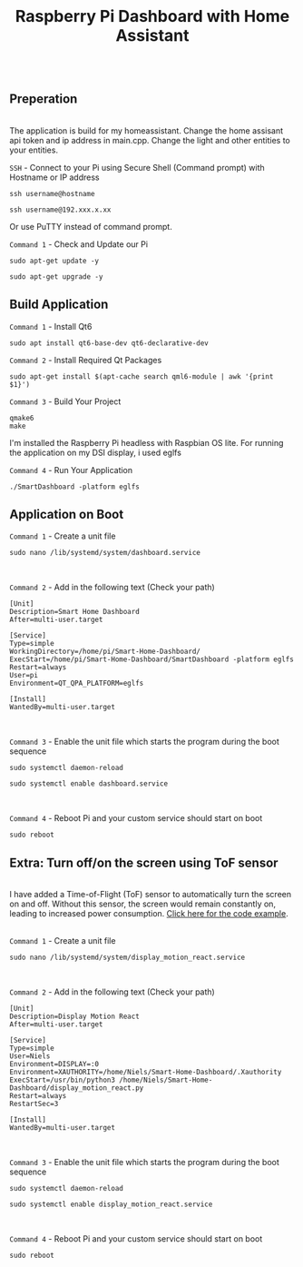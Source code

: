   <br>
  <h1 align="center">Raspberry Pi Dashboard with Home Assistant</h1>
  <br>
</br>  
<p>	  
<h2> Preperation </h2>
</br>
The application is build for my homeassistant. Change the home assisant api token and ip address in main.cpp. 
Change the light and other entities to your entities. 


`SSH` - Connect to your Pi using Secure Shell (Command prompt) with Hostname or IP address
```
ssh username@hostname

ssh username@192.xxx.x.xx
```
Or use PuTTY instead of command prompt. 

`Command 1` - Check and Update our Pi
```
sudo apt-get update -y
```
```
sudo apt-get upgrade -y
```

<h2> Build Application </h2>

`Command 1` - Install Qt6
```
sudo apt install qt6-base-dev qt6-declarative-dev
```

`Command 2` - Install Required Qt Packages
```
sudo apt-get install $(apt-cache search qml6-module | awk '{print $1}')
```

`Command 3` - Build Your Project
```
qmake6
make
```

I'm installed the Raspberry Pi headless with Raspbian OS lite. For running the application on my DSI display, i used eglfs

`Command 4` -  Run Your Application
```
./SmartDashboard -platform eglfs
```

<h2> Application on Boot </h2>

`Command 1` - Create a unit file
```
sudo nano /lib/systemd/system/dashboard.service
```

</br>

`Command 2` - Add in the following text (Check your path)
```
[Unit]
Description=Smart Home Dashboard
After=multi-user.target

[Service]
Type=simple
WorkingDirectory=/home/pi/Smart-Home-Dashboard/
ExecStart=/home/pi/Smart-Home-Dashboard/SmartDashboard -platform eglfs
Restart=always
User=pi
Environment=QT_QPA_PLATFORM=eglfs

[Install]
WantedBy=multi-user.target
```
</br>

`Command 3` - Enable the unit file which starts the program during the boot sequence
```
sudo systemctl daemon-reload
```
```
sudo systemctl enable dashboard.service
```

</br>

`Command 4` - Reboot Pi and your custom service should start on boot
```
sudo reboot
```

<h2> Extra: Turn off/on the screen using ToF sensor </h2>
<br>
I have added a Time-of-Flight (ToF) sensor to automatically turn the screen on and off. Without this sensor, the screen would remain constantly on, leading to increased power consumption. <a href="https://github.com/NielsU97/Smart-Home-Dashboard/blob/main/display_motion_react.py" target="_blank">Click here for the code example</a>.
<br>
</br>

`Command 1` - Create a unit file
```
sudo nano /lib/systemd/system/display_motion_react.service
```

</br>

`Command 2` - Add in the following text (Check your path)
```
[Unit]
Description=Display Motion React
After=multi-user.target

[Service]
Type=simple
User=Niels
Environment=DISPLAY=:0
Environment=XAUTHORITY=/home/Niels/Smart-Home-Dashboard/.Xauthority
ExecStart=/usr/bin/python3 /home/Niels/Smart-Home-Dashboard/display_motion_react.py
Restart=always
RestartSec=3

[Install]
WantedBy=multi-user.target
```

</br>

`Command 3` - Enable the unit file which starts the program during the boot sequence
```
sudo systemctl daemon-reload
```
```
sudo systemctl enable display_motion_react.service
```

</br>

`Command 4` - Reboot Pi and your custom service should start on boot
```
sudo reboot
```
